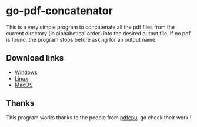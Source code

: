 # go-pdf-concatenator

This is a very simple program to concatenate all the pdf files from the current directory (in alphabetical order) into the desired output file.
If no pdf is found, the program stops before asking for an output name.

## Download links

- [Windows](https://github.com/Cedric-Caballol-Shepy/go-pdf-concatenator/raw/master/binaries/windows-amd64/go-pdf-concatenator.exe)
- [Linux](https://github.com/Cedric-Caballol-Shepy/go-pdf-concatenator/raw/master/binaries/linux-amd64/go-pdf-concatenator)
- [MacOS](https://github.com/Cedric-Caballol-Shepy/go-pdf-concatenator/raw/master/binaries/darwin-amd64/go-pdf-concatenator)

## Thanks

This program works thanks to the people from [pdfcpu](https://github.com/pdfcpu/pdfcpu), go check their work ! 
